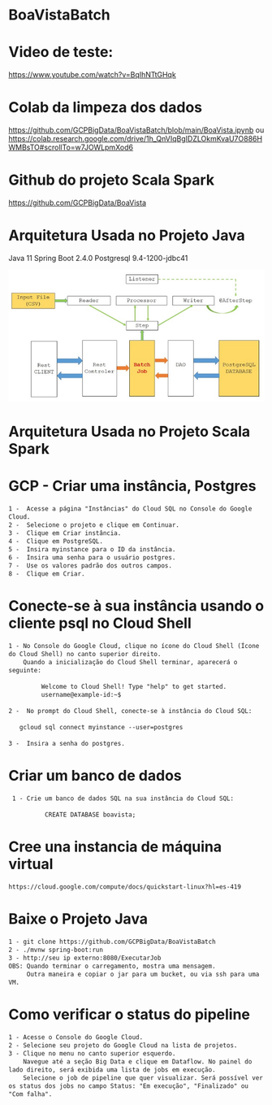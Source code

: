# BoaVistaBatch

# Video de teste:
https://www.youtube.com/watch?v=BqIhNTtGHqk

# Colab da limpeza dos dados
https://github.com/GCPBigData/BoaVistaBatch/blob/main/BoaVista.ipynb
ou
https://colab.research.google.com/drive/1h_QnVIqBgIDZLOkmKvaU7O886HWMBsTO#scrollTo=w7JOWLpmXod6

# Github do projeto Scala Spark
https://github.com/GCPBigData/BoaVista


# Arquitetura Usada no Projeto Java
   Java 11
   Spring Boot 2.4.0
   Postgresql 9.4-1200-jdbc41

<img src="./plot/java.png" alt="main"  width=800> 

# Arquitetura Usada no Projeto Scala Spark


# GCP -  Criar uma instância, Postgres 
    
    1 -  Acesse a página "Instâncias" do Cloud SQL no Console do Google Cloud.
    2 -  Selecione o projeto e clique em Continuar.
    3 -  Clique em Criar instância.
    4 -  Clique em PostgreSQL.
    5 -  Insira myinstance para o ID da instância.
    6 -  Insira uma senha para o usuário postgres.
    7 -  Use os valores padrão dos outros campos.
    8 -  Clique em Criar.

# Conecte-se à sua instância usando o cliente psql no Cloud Shell

    1 - No Console do Google Cloud, clique no ícone do Cloud Shell (Ícone do Cloud Shell) no canto superior direito.
        Quando a inicialização do Cloud Shell terminar, aparecerá o seguinte:

             Welcome to Cloud Shell! Type "help" to get started.
             username@example-id:~$

    2 -  No prompt do Cloud Shell, conecte-se à instância do Cloud SQL:
  
       gcloud sql connect myinstance --user=postgres

    3 -  Insira a senha do postgres.

# Criar um banco de dados
  
     1 - Crie um banco de dados SQL na sua instância do Cloud SQL:

              CREATE DATABASE boavista;

# Cree una instancia de máquina virtual
    https://cloud.google.com/compute/docs/quickstart-linux?hl=es-419

# Baixe o Projeto Java
  
    1 - git clone https://github.com/GCPBigData/BoaVistaBatch
    2 - ./mvnw spring-boot:run
    3 - http://seu ip externo:8080/ExecutarJob
    OBS: Quando terminar o carregamento, mostra uma mensagem.
         Outra maneira e copiar o jar para um bucket, ou via ssh para uma VM.

# Como verificar o status do pipeline

    1 - Acesse o Console do Google Cloud.
    2 - Selecione seu projeto do Google Cloud na lista de projetos.
    3 - Clique no menu no canto superior esquerdo.
        Navegue até a seção Big Data e clique em Dataflow. No painel do lado direito, será exibida uma lista de jobs em execução.
        Selecione o job de pipeline que quer visualizar. Será possível ver os status dos jobs no campo Status: "Em execução", "Finalizado" ou "Com falha".

      
  

  
 

